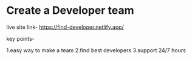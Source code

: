 # Create a Developer team

live site link- https://find-developer.netlify.app/

key points-

1.easy way to make a team
2.find best developers
3.support 24/7 hours
